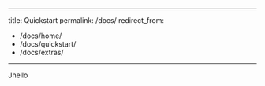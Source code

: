 
---
title: Quickstart
permalink: /docs/
redirect_from:
  - /docs/home/
  - /docs/quickstart/
  - /docs/extras/
---
Jhello